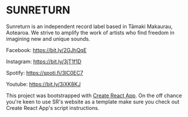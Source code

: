 # SUNRETURN 

Sunreturn is an independent record label based in Tāmaki Makaurau, Aotearoa. We strive to amplify the work of artists who find freedom in imagining new and unique sounds.

Facebook: https://bit.ly/2GJhQqE

Instagram: https://bit.ly/3jT1f1D

Spotify: https://spoti.fi/3lC0EC7

Youtube: https://bit.ly/3iXK8KJ

This project was bootstrapped with [Create React App](https://github.com/facebook/create-react-app). On the off chance you're keen to use SR's website as a template make sure you check out Create React App's script instructions. 